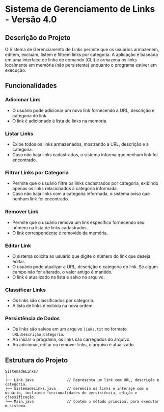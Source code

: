 # Sistema de Gerenciamento de Links - Versão 4.0

## Descrição do Projeto

O Sistema de Gerenciamento de Links permite que os usuários armazenem, editem, excluam, listem e filtrem links por categoria. A aplicação é baseada em uma interface de linha de comando (CLI) e armazena os links localmente em memória (não persistente) enquanto o programa estiver em execução.

## Funcionalidades

### Adicionar Link
- O usuário pode adicionar um novo link fornecendo a URL, descrição e categoria do link.
- O link é adicionado à lista de links na memória.

### Listar Links
- Exibe todos os links armazenados, mostrando a URL, descrição e a categoria.
- Caso não haja links cadastrados, o sistema informa que nenhum link foi encontrado.

### Filtrar Links por Categoria
- Permite que o usuário filtre os links cadastrados por categoria, exibindo apenas os links relacionados à categoria informada.
- Caso não haja links com a categoria informada, o sistema avisa que nenhum link foi encontrado.

### Remover Link
- Permite que o usuário remova um link específico fornecendo seu número na lista de links cadastrados.
- O link correspondente é removido da memória.

### Editar Link
- O sistema solicita ao usuário que digite o número do link que deseja editar.
- O usuário pode atualizar a URL, descrição e categoria do link. Se algum campo não for alterado, o valor antigo é mantido.
- O link é atualizado na lista e salvo no arquivo.

### Classificar Links
- Os links são classificados por categoria.
- A lista de links é exibida na nova ordem.

### Persistência de Dados
- Os links são salvos em um arquivo `links.txt` no formato `URL;Descrição;Categoria`.
- Ao iniciar o programa, os links são carregados do arquivo.
- Ao adicionar, editar ou remover links, o arquivo é atualizado.

## Estrutura do Projeto

```plaintext
SistemadeLinks/
│
├── Link.java               // Representa um link com URL, descrição e categoria.
├── SistemadeLinks.java     // Gerencia os links e interage com o usuário, incluindo funcionalidades de persistência, edição e classificação.
└── Main.java               // Contém o método principal para executar o sistema.
